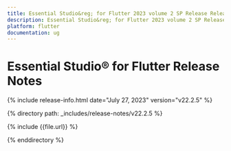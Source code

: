 ```yaml
---
title: Essential Studio&reg; for Flutter 2023 volume 2 SP Release Release Notes  
description: Essential Studio&reg; for Flutter 2023 volume 2 SP Release Release Notes  
platform: flutter
documentation: ug
---
```


# Essential Studio&reg; for Flutter  Release Notes  

{% include release-info.html date="July 27, 2023"  version="v22.2.5" %} 

{% directory path: _includes/release-notes/v22.2.5 %}

{% include {{file.url}} %}

{% enddirectory %}